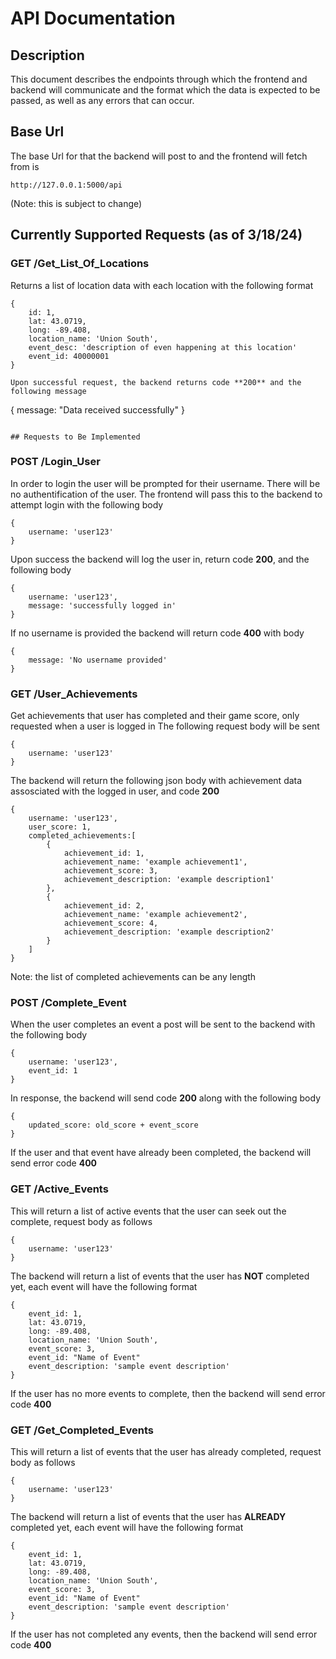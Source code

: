 # API Documentation 

## Description  
This document describes the endpoints through which the frontend and backend will communicate 
and the format which the data is expected to be passed, as well as any errors that can occur.

## Base Url  
The base Url for that the backend will post to and the frontend will fetch from is 

`http://127.0.0.1:5000/api`

(Note: this is subject to change)

## Currently Supported Requests (as of 3/18/24)  

### GET /Get_List_Of_Locations

Returns a list of location data with each location with the following format

```
{
    id: 1,
    lat: 43.0719,
    long: -89.408,
    location_name: 'Union South',
    event_desc: 'description of even happening at this location'
    event_id: 40000001
}
```
```
Upon successful request, the backend returns code **200** and the following message
```
{
    message: "Data received successfully"
}
```

## Requests to Be Implemented  

```
### POST /Login_User

In order to login the user will be prompted for their username. There will be no authentification of the user.
The frontend will pass this to the backend to attempt login with the following body

```
{
    username: 'user123'
}
```

Upon success the backend will log the user in, return code **200**, and the following body

```
{
    username: 'user123',
    message: 'successfully logged in'
}
```

If no username is provided the backend will return code **400** with body

```
{
    message: 'No username provided'
}
```


### GET /User_Achievements

Get achievements that user has completed and their game score, only requested when a user is logged in
The following request body will be sent

```
{
    username: 'user123'
}
```

The backend will return the following json body with achievement data assosciated with the logged in user, and code **200**

```
{
    username: 'user123',
    user_score: 1,
    completed_achievements:[
        {
            achievement_id: 1,
            achievement_name: 'example achievement1',
            achievement_score: 3,
            achievement_description: 'example description1'
        },
        {
            achievement_id: 2,
            achievement_name: 'example achievement2',
            achievement_score: 4,
            achievement_description: 'example description2'
        }
    ]
}
```

Note: the list of completed achievements can be any length

### POST /Complete_Event

When the user completes an event a post will be sent to the backend with the following body  

```
{
    username: 'user123',
    event_id: 1
}
```

In response, the backend will send code **200** along with the following body  

```
{
    updated_score: old_score + event_score
}
```

If the user and that event have already been completed, the backend will send error code **400** 

### GET /Active_Events  

This will return a list of active events that the user can seek out the complete, request body as follows 

```
{
    username: 'user123'
}
```

The backend will return a list of events that the user has **NOT** completed yet, each event will have the following format  

```
{
    event_id: 1,
    lat: 43.0719,
    long: -89.408,
    location_name: 'Union South',
    event_score: 3,
    event_id: "Name of Event"
    event_description: 'sample event description'
}
```

If the user has no more events to complete, then the backend will send error code **400**

### GET /Get_Completed_Events 

This will return a list of events that the user has already completed, request body as follows 

```
{
    username: 'user123'
}
```

The backend will return a list of events that the user has **ALREADY** completed yet, each event will have the following format  

```
{
    event_id: 1,
    lat: 43.0719,
    long: -89.408,
    location_name: 'Union South',
    event_score: 3,
    event_id: "Name of Event"
    event_description: 'sample event description'
}
```

If the user has not completed any events, then the backend will send error code **400**

